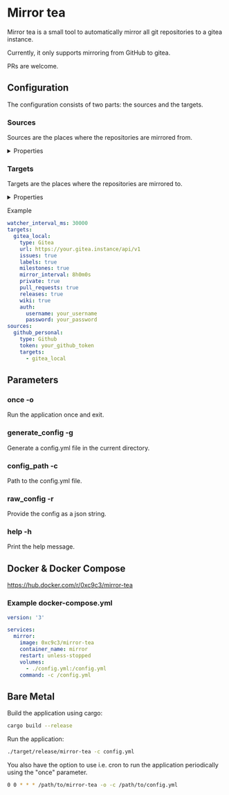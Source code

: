 # Mirror tea

Mirror tea is a small tool to automatically mirror all git repositories to a gitea instance.

Currently, it only supports mirroring from GitHub to gitea.

PRs are welcome.

## Configuration

The configuration consists of two parts: the sources and the targets.

### Sources

Sources are the places where the repositories are mirrored from.

<details>
<summary>Properties</summary>

#### type

The type of the source. Currently only "Github" is supported.

#### token

The token to authenticate with the source.

#### targets

The targets where the repositories should be mirrored to.

#### org

The organization to mirror. If not set, all repositories of the user are mirrored.

</details>

### Targets

Targets are the places where the repositories are mirrored to.

<details>
<summary>Properties</summary>

#### type

The type of the target. Currently only "Gitea" is supported.

#### url

The url of the target.

#### issues

Mirror issues.

#### labels

Mirror labels.

#### milestones

Mirror milestones.

#### mirror_interval

The interval in which the repositories are mirrored.

#### private

Should the repository be private.

#### pull_requests

Mirror pull requests.

#### releases

Mirror releases.

#### wiki

Mirror wiki.

#### auth

Authentication information for the target. Only username and password are supported.

</details>

Example

```yaml
watcher_interval_ms: 30000
targets:
  gitea_local:
    type: Gitea
    url: https://your.gitea.instance/api/v1
    issues: true
    labels: true
    milestones: true
    mirror_interval: 8h0m0s
    private: true
    pull_requests: true
    releases: true
    wiki: true
    auth:
      username: your_username
      password: your_password
sources:
  github_personal:
    type: Github
    token: your_github_token
    targets:
      - gitea_local
```

## Parameters

### once -o

Run the application once and exit.

### generate_config -g

Generate a config.yml file in the current directory.

### config_path -c

Path to the config.yml file.

### raw_config -r

Provide the config as a json string.

### help -h

Print the help message.

## Docker & Docker Compose

https://hub.docker.com/r/0xc9c3/mirror-tea

### Example docker-compose.yml

```yaml
version: '3'

services:
  mirror:
    image: 0xc9c3/mirror-tea
    container_name: mirror
    restart: unless-stopped
    volumes:
      - ./config.yml:/config.yml
    command: -c /config.yml
```

## Bare Metal

Build the application using cargo:

```bash
cargo build --release
```

Run the application:

```bash
./target/release/mirror-tea -c config.yml
```

You also have the option to use i.e. cron to run the application periodically using the "once" parameter.

```bash
0 0 * * * /path/to/mirror-tea -o -c /path/to/config.yml
```
